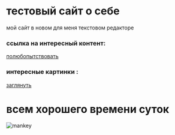 # тестовый сайт о себе

мой сайт в новом для меня текстовом редакторе

### ссылка на интересный контент: 
[полюбопытствовать](https://dzen.ru)

### интересные картинки : 
[заглянуть](https://yandex.ru/images/search?from=tabbar&nomisspell=1&source=related-0&source-serpid=7LEnEsmCNSLgbwvO-f0Mgg&text=фото%20животных%20с%20надписями)

# всем хорошего времени суток

![mankey](https://s0.rbk.ru/v6_top_pics/media/img/9/83/755738174435839.png)